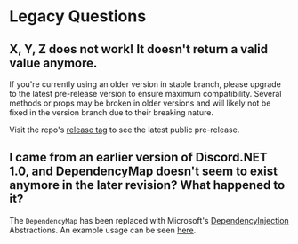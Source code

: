 # Legacy Questions

## X, Y, Z does not work! It doesn't return a valid value anymore.
If you're currently using an older version in stable branch, please 
upgrade to the latest pre-release version to ensure maximum 
compatibility. Several methods or props may be broken in older 
versions and will likely not be fixed in the version branch due to 
their breaking nature.

Visit the repo's [release tag] to see the latest public pre-release.

[release tag]: https://github.com/RogueException/Discord.Net/releases

## I came from an earlier version of Discord.NET 1.0, and DependencyMap doesn't seem to exist anymore in the later revision? What happened to it?
The `DependencyMap` has been replaced with Microsoft's 
[DependencyInjection] Abstractions. An example usage can be seen 
[here](https://github.com/foxbot/DiscordBotBase/blob/csharp/src/DiscordBot/Program.cs#L36).

[DependencyInjection]: https://docs.microsoft.com/en-us/aspnet/core/fundamentals/dependency-injection